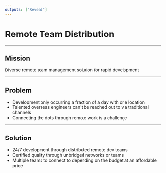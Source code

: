 ```yaml
---
outputs: ["Reveal"]
---
```


# Remote Team Distribution

---

## Mission

Diverse remote team management solution for rapid development

---

## Problem

- Development only occurring a fraction of a day with one location
- Talented overseas engineers can't be reached out to via traditional channels
- Connecting the dots through remote work is a challenge

---

## Solution

- 24/7 development through distributed remote dev teams
- Certified quality through unbridged networks or teams
- Multiple teams to connect to depending on the budget at an affordable price
